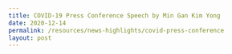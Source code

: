 ```yaml
---
title: COVID-19 Press Conference Speech by Min Gan Kim Yong
date: 2020-12-14
permalink: /resources/news-highlights/covid-press-conference
layout: post
---
```

